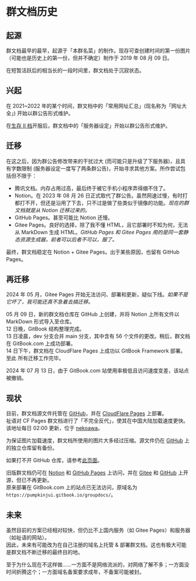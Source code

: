 # 群文档历史

## 起源

群文档最早的最早，起源于「本群名菜」的制作。现存可查创建时间的第一份图片（可能也是历史上的第一份，但并不确定）制作于 2019 年 08 月 09 日。

在短暂活跃后的相当长的一段时间里，群文档处于沉寂状态。

## 兴起

在 2021~2022 年的某个时间，群文档中的「常用网址汇总」(现名称为「网址大全」) 开始以群公告形式维护。

在[生存 II 档](documents/SurvivalIII/SurvivalIII.md#%E5%8E%86%E5%8F%B2)开服后，群文档中的「服务器设定」开始以群公告形式维护。

## 迁移

在这之后，因为群公告修改带来的干扰过大 (而可能只是升级了下服务器)，且具有字数限制 (服务器设定一度写了两条群公告)，开始寻求其他方案。所作尝试包括但不限于：

- 腾讯文档。内存占用过高，最后终于被它手机小程序弄得绷不住了。
- Notion。在 2023 年 08 月 26 日正式取代了群公告。虽然网速过慢，有时打都打不开，但还是沿用了下去，只不过是做了些类似于镜像的功能。*现在的群文档就是从 Notion 迁移过来的。*
- GitHub Pages。甚至可能比 Notion 还慢。
- Gitee Pages。良好的选择，除了我不懂 HTML，且它部署时不知为何，无法从 MarkDown 生成 HTML。*GitHub Pages 和 Gitee Pages 用的是同一套静态资源生成器，前者可以后者不可以，服了。*

最终，群文档稳定在 Notion + Gitee Pages。出于某些原因，也留有 GitHub Pages。

## 再迁移

2024 年 05 月，Gitee Pages 开始无法访问、部署和更新，疑似下线。*如果不是它坏了，我可能还真不急着去搞迁移。*

05 月 09 日，新的群文档仓库在 GitHub 上创建，并将 Notion 上所有文件以 MarkDown 形式导入至仓库。  
12 日晚，GitBook 结构整理完成。  
13 日凌晨，dev 分支合并 main 分支，其中含有 56 个文件的更改。稍后，群文档在 GitBook.com 上成功部署。  
14 日下午，群文档在 CloudFlare Pages 上成功以 GitBook Framework 部署。至此 所有迁移工作完毕。

2024 年 07 月 13 日，由于 GitBook.com 站使用率极低且访问速度变差，该站点被撤销。

## 现状

目前，群文档源文件托管在 [GitHub](https://github.com/PumpkinJui/groupdocs)，并在 [CloudFlare Pages](https://groupdocs.pages.dev/) 上部署。  
祉语对 CF Pages 群文档进行了「不完全反代」，使其在中国大陆加载速度更快。该地址每日 02:00 更新，位于 [nekoawa](https://docs.nekoawa.com)。

为保证图片加载速度，群文档所使用的图片大多经过压缩。源文件仍在 [GitHub](https://github.com/PumpkinJui/groupdocs-images) 上的独立仓库留有备份。  

如果打不开 GitHub 仓库，请参考[此页面](../documents/urls/platforms.md#%E5%85%B3%E4%BA%8E%E8%AE%BF%E9%97%AE%E9%80%9F%E5%BA%A6)。

旧版群文档仍可在 [Notion](https://pumpkinjui.notion.site/3196cdb181cd4c609a0ddf76d27cb9f9) 和 [GitHub Pages](https://pumpkinjui.github.io/groupdocs-legacy) 上访问，并在 [Gitee](https://gitee.com/pumpkinjui/groupdocs-legacy) 和 [GitHub](https://github.com/PumpkinJui/groupdocs-legacy) 上开源，但已不再更新。  
原来部署在 GitBook.com 上的站点已无法访问，原域名为 `https://pumpkinjui.gitbook.io/groupdocs/`。

## 未来

虽然目前的方案已经相对较快，但仍比不上国内服务（如 Gitee Pages）和服务器（如祉语的网站）。  
因此，未来有可能改为在自己注册的域名上托管 & 部署群文档。这也有极大可能是群文档不断迁移的最终目的地。

至于为什么现在不这样做……一方面不是网络流派的，对网络了解不多；一方面没时间折腾这个；一方面域名备案要求成年，不备案可能被封。
